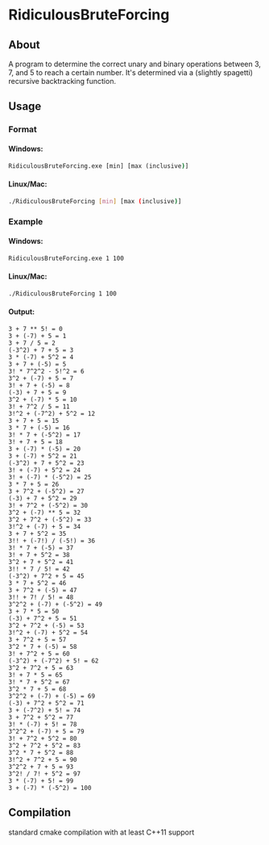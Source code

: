 # RidiculousBruteForcing

## About
A program to determine the correct unary and binary operations between 3, 7, and 5 to reach a certain number. It's determined via a (slightly spagetti) recursive backtracking function.

## Usage

### Format

#### Windows:
```bat
RidiculousBruteForcing.exe [min] [max (inclusive)]
```
#### Linux/Mac:
```bash
./RidiculousBruteForcing [min] [max (inclusive)]
```

### Example

#### Windows:
```bat
RidiculousBruteForcing.exe 1 100
```

#### Linux/Mac:
```bash
./RidiculousBruteForcing 1 100
```

#### Output:
```
3 + 7 ** 5! = 0
3 + (-7) + 5 = 1
3 + 7 / 5 = 2
(-3^2) + 7 + 5 = 3
3 * (-7) + 5^2 = 4
3 + 7 + (-5) = 5
3! * 7^2^2 - 5!^2 = 6
3^2 + (-7) + 5 = 7
3! + 7 + (-5) = 8
(-3) + 7 + 5 = 9
3^2 + (-7) * 5 = 10
3! + 7^2 / 5 = 11
3!^2 + (-7^2) + 5^2 = 12
3 + 7 + 5 = 15
3 * 7 + (-5) = 16
3! * 7 + (-5^2) = 17
3! + 7 + 5 = 18
3 + (-7) * (-5) = 20
3 + (-7) + 5^2 = 21
(-3^2) + 7 + 5^2 = 23
3! + (-7) + 5^2 = 24
3! + (-7) * (-5^2) = 25
3 * 7 + 5 = 26
3 + 7^2 + (-5^2) = 27
(-3) + 7 + 5^2 = 29
3! + 7^2 + (-5^2) = 30
3^2 + (-7) ** 5 = 32
3^2 + 7^2 + (-5^2) = 33
3!^2 + (-7) + 5 = 34
3 + 7 + 5^2 = 35
3!! + (-7!) / (-5!) = 36
3! * 7 + (-5) = 37
3! + 7 + 5^2 = 38
3^2 + 7 + 5^2 = 41
3!! * 7 / 5! = 42
(-3^2) + 7^2 + 5 = 45
3 * 7 + 5^2 = 46
3 + 7^2 + (-5) = 47
3!! + 7! / 5! = 48
3^2^2 + (-7) + (-5^2) = 49
3 + 7 * 5 = 50
(-3) + 7^2 + 5 = 51
3^2 + 7^2 + (-5) = 53
3!^2 + (-7) + 5^2 = 54
3 + 7^2 + 5 = 57
3^2 * 7 + (-5) = 58
3! + 7^2 + 5 = 60
(-3^2) + (-7^2) + 5! = 62
3^2 + 7^2 + 5 = 63
3! + 7 * 5 = 65
3! * 7 + 5^2 = 67
3^2 * 7 + 5 = 68
3^2^2 + (-7) + (-5) = 69
(-3) + 7^2 + 5^2 = 71
3 + (-7^2) + 5! = 74
3 + 7^2 + 5^2 = 77
3! * (-7) + 5! = 78
3^2^2 + (-7) + 5 = 79
3! + 7^2 + 5^2 = 80
3^2 + 7^2 + 5^2 = 83
3^2 * 7 + 5^2 = 88
3!^2 + 7^2 + 5 = 90
3^2^2 + 7 + 5 = 93
3^2! / 7! + 5^2 = 97
3 * (-7) + 5! = 99
3 + (-7) * (-5^2) = 100
```

## Compilation

standard cmake compilation with at least C++11 support
